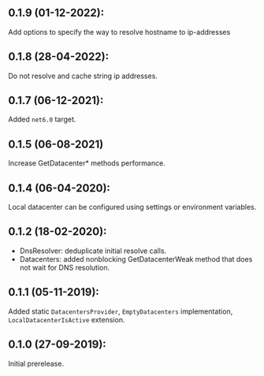 ## 0.1.9 (01-12-2022):

Add options to specify the way to resolve hostname to ip-addresses

## 0.1.8 (28-04-2022):

Do not resolve and cache string ip addresses.

## 0.1.7 (06-12-2021):

Added `net6.0` target.

## 0.1.5 (06-08-2021)

Increase GetDatacenter* methods performance.

## 0.1.4 (06-04-2020):

Local datacenter can be configured using settings or environment variables.

## 0.1.2 (18-02-2020):

- DnsResolver: deduplicate initial resolve calls.
- Datacenters: added nonblocking GetDatacenterWeak method that does not wait for DNS resolution.

## 0.1.1 (05-11-2019):

Added static `DatacentersProvider`, `EmptyDatacenters` implementation, `LocalDatacenterIsActive` extension.

## 0.1.0 (27-09-2019): 

Initial prerelease.